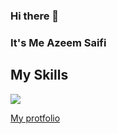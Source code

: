 ### Hi there 👋
### It's Me Azeem Saifi

 ## My Skills
 ![](https://skillicons.dev/icons?i=js,html,css,react,tailwindcss,bootstrap,vite,github)
 
 
[My protfolio](https://azeem-saifi.netlify.app/)
